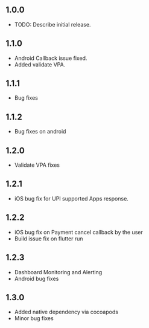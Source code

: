 ## 1.0.0

- TODO: Describe initial release.

## 1.1.0

- Android Callback issue fixed.
- Added validate VPA.

## 1.1.1

- Bug fixes

## 1.1.2

- Bug fixes on android

## 1.2.0

- Validate VPA fixes

## 1.2.1

- iOS bug fix for UPI supported Apps response.

## 1.2.2

- iOS bug fix on Payment cancel callback by the user
- Build issue fix on flutter run

## 1.2.3

- Dashboard Monitoring and Alerting
- Android bug fixes

## 1.3.0

- Added native dependency via cocoapods
- Minor bug fixes
